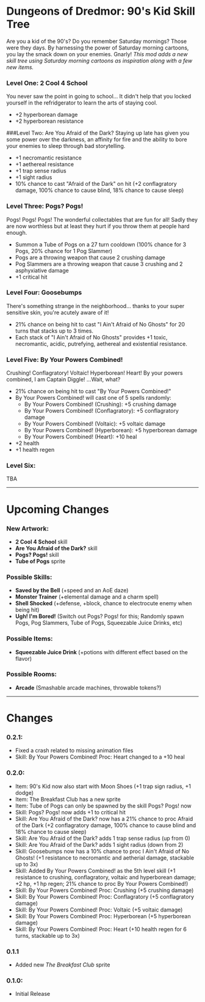 Dungeons of Dredmor: 90's Kid Skill Tree
================================

Are you a kid of the 90's? Do you remember Saturday mornings? Those were they days. By harnessing the power of Saturday morning cartoons, you lay the smack down on your enemies. Gnarly! _This mod adds a new skill tree using Saturday morning cartoons as inspiration along with a few new items._

### Level One: 2 Cool 4 School
You never saw the point in going to school... It didn't help that you locked yourself in the refridgerator to learn the arts of staying cool.
* +2 hyperborean damage
* +2 hyperborean resistance

###Level Two: Are You Afraid of the Dark?
Staying up late has given you some power over the darkness, an affinity for fire and the ability to bore your enemies to sleep through bad storytelling.
* +1 necromantic resistance
* +1 aethereal resistance
* +1 trap sense radius
* +1 sight radius
* 10% chance to cast "Afraid of the Dark" on hit (+2 conflagratory damage, 100% chance to cause blind, 18% chance to cause sleep)

### Level Three: Pogs? Pogs!
Pogs! Pogs! Pogs! The wonderful collectables that are fun for all! Sadly they are now worthless but at least they hurt if you throw them at people hard enough.
* Summon a Tube of Pogs on a 27 turn cooldown (100% chance for 3 Pogs, 20% chance for 1 Pog Slammer)
* Pogs are a throwing weapon that cause 2 crushing damage
* Pog Slammers are a throwing weapon that cause 3 crushing and 2 asphyxiative damage
* +1 critical hit

### Level Four: Goosebumps
There's something strange in the neighborhood... thanks to your super sensitive skin, you're acutely aware of it!
* 21% chance on being hit to cast "I Ain't Afraid of No Ghosts" for 20 turns that stacks up to 3 times.
* Each stack of "I Ain't Afraid of No Ghosts" provides +1 toxic, necromantic, acidic, putrefying, aethereal and existential resistance.

### Level Five: By Your Powers Combined!
Crushing! Conflagratory! Voltaic! Hyperborean! Heart! By your powers combined, I am Captain Diggle! ...Wait, what?
* 21% chance on being hit to cast "By Your Powers Combined!"
* By Your Powers Combined! will cast one of 5 spells randomly:
	* By Your Powers Combined! (Crushing): +5 crushing damage
	* By Your Powers Combined! (Conflagratory): +5 conflagratory damage
	* By Your Powers Combined! (Voltaic): +5 voltaic damage
	* By Your Powers Combined! (Hyperborean): +5 hyperborean damage
	* By Your Powers Combined! (Heart): +10 heal
* +2 health
* +1 health regen


### Level Six:
TBA

---

Upcoming Changes
================================
### New Artwork:
* **2 Cool 4 School** skill
* **Are You Afraid of the Dark?** skill
* **Pogs? Pogs!** skill
* **Tube of Pogs** sprite

### Possible Skills:
* **Saved by the Bell** (+speed and an AoE daze)
* **Monster Trainer** (+elemental damage and a charm spell)
* **Shell Shocked** (+defense, +block, chance to electrocute enemy when being hit)
* **Ugh! I'm Bored!** (Switch out Pogs? Pogs! for this; Randomly spawn Pogs, Pog Slammers, Tube of Pogs, Squeezable Juice Drinks, etc)

### Possible Items:
* **Squeezable Juice Drink** (+potions with different effect based on the flavor)

### Possible Rooms:
* **Arcade** (Smashable arcade machines, throwable tokens?)

---

Changes
===========

### 0.2.1:
* Fixed a crash related to missing animation files
* Skill: By Your Powers Combined! Proc: Heart changed to a +10 heal

### 0.2.0:
* Item: 90's Kid now also start with Moon Shoes (+1 trap sign radius, +1 dodge)
* Item: The Breakfast Club has a new sprite
* Item: Tube of Pogs can only be spawned by the skill Pogs? Pogs! now
* Skill: Pogs? Pogs! now adds +1 to critical hit
* Skill: Are You Afraid of the Dark? now has a 21% chance to proc Afraid of the Dark (+2 conflagratory damage, 100% chance to cause blind and 18% chance to cause sleep)
* Skill: Are You Afraid of the Dark? adds 1 trap sense radius (up from 0)
* Skill: Are You Afraid of the Dark? adds 1 sight radius (down from 2)
* Skill: Goosebumps now has a 10% chance to proc I Ain't Afraid of No Ghosts! (+1 resistance to necromantic and aetherial damage, stackable up to 3x)
* Skill: Added By Your Powers Combined! as the 5th level skill (+1 resistance to crushing, conflagratory, voltaic and hyperborean damage; +2 hp, +1 hp regen; 21% chance to proc By Your Powers Combined!)
* Skill: By Your Powers Combined! Proc: Crushing (+5 crushing damage)
* Skill: By Your Powers Combined! Proc: Conflagratory (+5 conflagratory damage)
* Skill: By Your Powers Combined! Proc: Voltaic (+5 voltaic damage)
* Skill: By Your Powers Combined! Proc: Hyperborean (+5 hyperborean damage)
* Skill: By Your Powers Combined! Proc: Heart (+10 health regen for 6 turns, stackable up to 3x)

### 0.1.1
* Added new *The Breakfast Club* sprite

### 0.1.0:
* Initial Release
